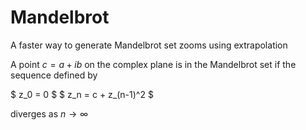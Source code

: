 # Mandelbrot
A faster way to generate Mandelbrot set zooms using extrapolation  

A point $c = a + ib$ on the complex plane is in the Mandelbrot set if the sequence defined by

$ z_0 = 0 $
$ z_n = c + z_(n-1)^2 $

diverges as $n\to\infty$

